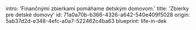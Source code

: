 intro: 'Finančnými zbierkami pomáhame detským domovom.'
title: 'Zbierky pre detské domovy'
id: 71a0a70b-b366-4326-a642-540e409f5028
origin: 5ab37d2d-e348-4efc-a0a7-522462c4ba63
blueprint: life-in-dek
